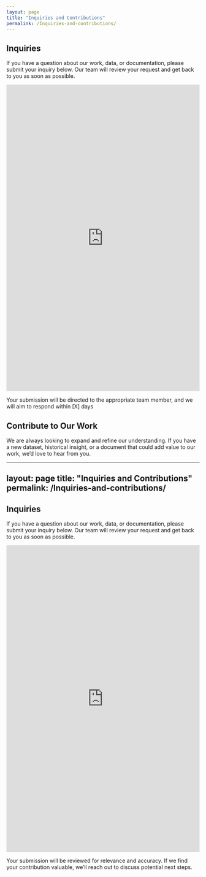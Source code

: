 ```yaml
---
layout: page
title: "Inquiries and Contributions"
permalink: /Inquiries-and-contributions/
---
```

<h2>Inquiries</h2>
<p>If you have a question about our work, data, or documentation, please submit your inquiry below. Our team will review your request and get back to you as soon as possible.</p>

<iframe src="https://docs.google.com/forms/d/e/1FAIpQLSfYWZq5pdnyEdRakpwySyIRCDTE7rBV60VQfykXDhdt_DqXOQ/viewform?embedded=true" 
        width="100%" 
        height="800px" 
        frameborder="0" 
        marginheight="0" 
        marginwidth="0">
    Loading…
</iframe>

<p>Your submission will be directed to the appropriate team member, and we will aim to respond within [X] days</p>

<h2>Contribute to Our Work</h2>
<p>We are always looking to expand and refine our understanding. If you have a new dataset, historical insight, or a document that could add value to our work, we’d love to hear from you.</p>

---
layout: page
title: "Inquiries and Contributions"
permalink: /Inquiries-and-contributions/
---

<h2>Inquiries</h2>
<p>If you have a question about our work, data, or documentation, please submit your inquiry below. Our team will review your request and get back to you as soon as possible.</p>

<!-- Embedded Google Form -->
<iframe src="https://docs.google.com/forms/d/e/1FAIpQLSeFJ2QOwwp7uJlxd9KDesjl4Bqiwz_noEjQ9z_yxzLKpAD4ww/viewform?embedded=true" 
        width="100%" 
        height="800px" 
        frameborder="0" 
        marginheight="0" 
        marginwidth="0">
    Loading…
</iframe>

<p>Your submission will be reviewed for relevance and accuracy. If we find your contribution valuable, we’ll reach out to discuss potential next steps.</p>